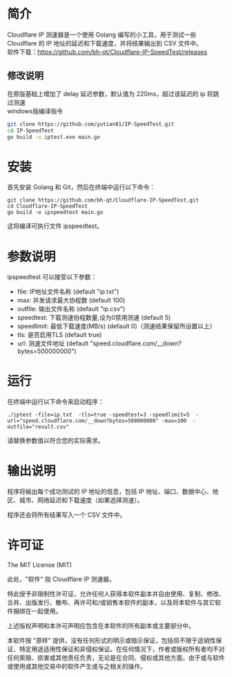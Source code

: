 # 简介
Cloudflare IP 测速器是一个使用 Golang 编写的小工具，用于测试一些 Cloudflare 的 IP 地址的延迟和下载速度，并将结果输出到 CSV 文件中。  
软件下载：https://github.com/bh-qt/Cloudflare-IP-SpeedTest/releases

## 修改说明
在原版基础上增加了 delay 延迟参数，默认值为 220ms，超过该延迟的 ip 将跳过测速   
windows版编译指令
```bash
git clone https://github.com/yutian81/IP-SpeedTest.git
cd IP-SpeedTest
go build -o iptest.exe main.go
```

# 安装
首先安装 Golang 和 Git，然后在终端中运行以下命令：

```
git clone https://github.com/bh-qt/Cloudflare-IP-SpeedTest.git
cd Cloudflare-IP-SpeedTest
go build -o ipspeedtest main.go
```
这将编译可执行文件 ipspeedtest。

# 参数说明
ipspeedtest 可以接受以下参数：

- file: IP地址文件名称 (default "ip.txt")
- max: 并发请求最大协程数 (default 100)
- outfile: 输出文件名称 (default "ip.csv")
- speedtest: 下载测速协程数量,设为0禁用测速 (default 5)
- speedlimit: 最低下载速度(MB/s) (default 0)（测速结果保留所设置以上）
- tls: 是否启用TLS (default true)
- url: 测速文件地址 (default "speed.cloudflare.com/__down?bytes=500000000")

# 运行
在终端中运行以下命令来启动程序：

```
./iptest -file=ip.txt  -tls=true -speedtest=3 -speedlimit=5  -url="speed.cloudflare.com/__down?bytes=500000000" -max=100  -outfile="result.csv"
```
请替换参数值以符合您的实际需求。

# 输出说明
程序将输出每个成功测试的 IP 地址的信息，包括 IP 地址、端口、数据中心、地区、城市、网络延迟和下载速度（如果选择测速）。

程序还会将所有结果写入一个 CSV 文件中。

# 许可证
The MIT License (MIT)

此处，"软件" 指 Cloudflare IP 测速器。

特此授予非限制性许可证，允许任何人获得本软件副本并自由使用、复制、修改、合并、出版发行、散布、再许可和/或销售本软件的副本，以及将本软件与其它软件捆绑在一起使用。

上述版权声明和本许可声明应包含在本软件的所有副本或主要部分中。

本软件按 "原样" 提供，没有任何形式的明示或暗示保证，包括但不限于适销性保证、特定用途适用性保证和非侵权保证。在任何情况下，作者或版权所有者均不对任何索赔、损害或其他责任负责，无论是在合同、侵权或其他方面，由于或与软件或使用或其他交易中的软件产生或与之相关的操作。
